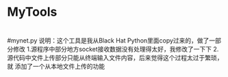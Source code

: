 # MyTools
#
#mynet.py
说明：这个工具是我从Black Hat Python里面copy过来的，做了一部分修改
1.源程序中部分地方socket接收数据没有处理得太好，我修改了一下下
2.源代码中文件上传部分只能从终端输入文件内容，后来觉得这个过程太过于繁琐，就  添加了一个从本地文件上传的功能
